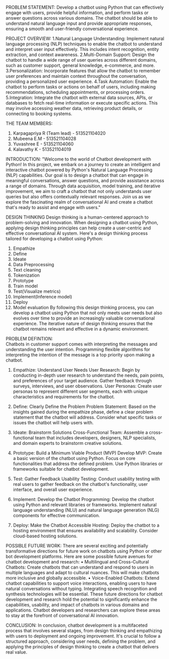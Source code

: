 PROBLEM STATEMENT: 
     Develop a chatbot using Python that can effectively engage with users, provide helpful information, and perform tasks or answer questions across various domains. The chatbot should be able to understand natural language input and provide appropriate responses, ensuring a smooth and user-friendly conversational experience.

PROJECT OVERVIEW: 
1.Natural Language Understanding: Implement natural language processing (NLP) techniques to enable the chatbot to understand and interpret user input effectively. This includes intent recognition, entity extraction, and context awareness.
2.Multi-Domain Support: Design the chatbot to handle a wide range of user queries across different domains, such as customer support, general knowledge, e-commerce, and more.
3.Personalization: Incorporate features that allow the chatbot to remember user preferences and maintain context throughout the conversation, providing a personalized user experience.
4.Task Automation: Enable the chatbot to perform tasks or actions on behalf of users, including making recommendations, scheduling appointments, or processing orders.
5.Integration: Integrate the chatbot with external data sources, APIs, or databases to fetch real-time information or execute specific actions. This may involve accessing weather data, retrieving product details, or connecting to booking systems.

THE TEAM MEMBERS: 
1.	Karpagapriya R (Team lead) - 513521104020
2.	Mubeena E.M - 513521104028
3.	Yuvashree E - 513521104060
4.	Kalavathy K - 513521104019

INTRODUCTION:
       "Welcome to the world of Chatbot development with Python! In this project, we embark on a journey to create an intelligent and interactive chatbot powered by Python's Natural Language Processing (NLP) capabilities. Our goal is to design a chatbot that can engage in meaningful conversations, answer questions, and provide assistance across a range of domains. Through data acquisition, model training, and iterative improvement, we aim to craft a chatbot that not only understands user queries but also offers contextually relevant responses. Join us as we explore the fascinating realm of conversational AI and create a chatbot that's ready to assist and engage with users."

DESIGN THINKING 
     Design thinking is a human-centered approach to problem-solving and innovation. When designing a chatbot using Python, applying design thinking principles can help create a user-centric and effective conversational AI system.
 Here's a design thinking process tailored for developing a chatbot using Python:
1.	Empathize
2.	Define
3.	Ideate
4.	Data Preprocessing
5.	Text cleaning
6.	Tokenization
7.	Prototype
8.	Train model
9.	Test(Visualize metrics)
10.	Implement(Inference model)
11.	Deploy
12.	Model evaluation
By following this design thinking process, you can develop a chatbot using Python that not only meets user needs but also evolves over time to provide an increasingly valuable conversational experience. The iterative nature of design thinking ensures that the chatbot remains relevant and effective in a dynamic environment.

PROBLEM DEFINTION:  
     Chatbots in customer support comes with interpreting the messages and understanding the user intention. Programming flexible algorithms for interpreting the intention of the message is a top priority upon making a chatbot.
1. Empathize: Understand User Needs
User Research: Begin by conducting in-depth user research to understand the needs, pain points, and preferences of your target audience. Gather feedback through surveys, interviews, and user observations.
User Personas: Create user personas to represent different user segments, each with unique characteristics and requirements for the chatbot.

2. Define: Clearly Define the Problem
Problem Statement: Based on the insights gained during the empathize phase, define a clear problem statement that the chatbot will address. Consider what specific tasks or issues the chatbot will help users with.

3. Ideate: Brainstorm Solutions
Cross-Functional Team: Assemble a cross-functional team that includes developers, designers, NLP specialists, and domain experts to brainstorm creative solutions.

4. Prototype: Build a Minimum Viable Product (MVP)
Develop MVP: Create a basic version of the chatbot using Python. Focus on core functionalities that address the defined problem. Use Python libraries or frameworks suitable for chatbot development.

5. Test: Gather Feedback
Usability Testing: Conduct usability testing with real users to gather feedback on the chatbot's functionality, user interface, and overall user experience.

6. Implement: Develop the Chatbot
Programming: Develop the chatbot using Python and relevant libraries or frameworks. Implement natural language understanding (NLU) and natural language generation (NLG) components for effective communication.

7. Deploy: Make the Chatbot Accessible
Hosting: Deploy the chatbot to a hosting environment that ensures availability and scalability. Consider cloud-based hosting solutions.

POSSIBLE FUTURE WORK:
There are several exciting and potentially transformative directions for future work on chatbots using Python or other bot development platforms. Here are some possible future avenues for chatbot development and research:
•	Multilingual and Cross-Cultural Chatbots: Create chatbots that can understand and respond to users in multiple languages and adapt to cultural nuances. This will make chatbots more inclusive and globally accessible.
•	Voice-Enabled Chatbots: Extend chatbot capabilities to support voice interactions, enabling users to have natural conversations without typing. Integrating speech recognition and synthesis technologies will be essential.
These future directions for chatbot development and research hold the potential to significantly enhance the capabilities, usability, and impact of chatbots in various domains and applications. Chatbot developers and researchers can explore these areas to stay at the forefront of conversational AI innovation.

CONCLUSION:
       In conclusion, chatbot development is a multifaceted process that involves several stages, from design thinking and empathizing with users to deployment and ongoing improvement. It's crucial to follow a structured approach, considering user needs, defining the problem, and applying the principles of design thinking to create a chatbot that delivers real value.
